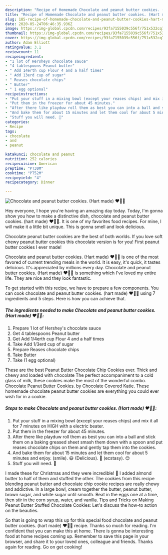 ```yaml
---
description: "Recipe of Homemade Chocolate and peanut butter cookies. (Hart made) ♥🙂🍪"
title: "Recipe of Homemade Chocolate and peanut butter cookies. (Hart made) ♥🙂🍪"
slug: 185-recipe-of-homemade-chocolate-and-peanut-butter-cookies-hart-made
date: 2020-05-24T06:46:35.936Z
image: https://img-global.cpcdn.com/recipes/93fa7155039c556f/751x532cq70/chocolate-and-peanut-butter-cookies-hart-made-♥🙂🍪-recipe-main-photo.jpg
thumbnail: https://img-global.cpcdn.com/recipes/93fa7155039c556f/751x532cq70/chocolate-and-peanut-butter-cookies-hart-made-♥🙂🍪-recipe-main-photo.jpg
cover: https://img-global.cpcdn.com/recipes/93fa7155039c556f/751x532cq70/chocolate-and-peanut-butter-cookies-hart-made-♥🙂🍪-recipe-main-photo.jpg
author: Adam Elliott
ratingvalue: 3.1
reviewcount: 11
recipeingredient:
- "1 lot of Hersheys chocolate sauce"
- "4 tablespoons Peanut butter"
- " Add 14erth cup Flour 4 and a half times"
- " Add 13erd cup of sugar"
- " Reases chocolate chips"
- " Butter"
- " 1 egg optional"
recipeinstructions:
- "Put your stuff in a mixing bowl (except your reases chips) and mix it all for 7 minutes on HIGH with a electric beater."
- "Put them in the freezer for about 45 minutes."
- "After there like playduw roll them as best you can into a ball and stick them on a baking greased sheet smash them down with a spoon and put reases chocolate chips on them and gently tap them into the cookies."
- "And bake them for about 15 minutes and let them cool for about 5 minutes and enjoy. (smile). 😃 (Delicious). 🍪 (ecstasy). 😌"
- "Stuff you will need. 🙂"
categories:
- Recipe
tags:
- chocolate
- and
- peanut

katakunci: chocolate and peanut 
nutrition: 252 calories
recipecuisine: American
preptime: "PT30M"
cooktime: "PT52M"
recipeyield: "4"
recipecategory: Dinner

---
```



![Chocolate and peanut butter cookies. (Hart made) ♥🙂🍪](https://img-global.cpcdn.com/recipes/93fa7155039c556f/751x532cq70/chocolate-and-peanut-butter-cookies-hart-made-♥🙂🍪-recipe-main-photo.jpg)

Hey everyone, I hope you're having an amazing day today. Today, I'm gonna show you how to make a distinctive dish, chocolate and peanut butter cookies. (hart made) ♥🙂🍪. It is one of my favorites food recipes. For mine, I will make it a little bit unique. This is gonna smell and look delicious.

Chocolate peanut butter cookies are the best of both worlds. If you love soft chewy peanut butter cookies this chocolate version is for you! First peanut butter cookies I ever made!

Chocolate and peanut butter cookies. (Hart made) ♥🙂🍪 is one of the most favored of current trending meals in the world. It is easy, it's quick, it tastes delicious. It's appreciated by millions every day. Chocolate and peanut butter cookies. (Hart made) ♥🙂🍪 is something which I've loved my entire life. They are nice and they look fantastic.


To get started with this recipe, we have to prepare a few components. You can cook chocolate and peanut butter cookies. (hart made) ♥🙂🍪 using 7 ingredients and 5 steps. Here is how you can achieve that.

<!--inarticleads1-->

##### The ingredients needed to make Chocolate and peanut butter cookies. (Hart made) ♥🙂🍪:

1. Prepare 1 lot of Hershey&#39;s chocolate sauce
1. Get 4 tablespoons Peanut butter
1. Get  Add 1/4erth cup Flour 4 and a half times
1. Take  Add 1/3erd cup of sugar
1. Prepare  Reases chocolate chips
1. Take  Butter
1. Take  (1 egg optional)


These are the best Peanut Butter Chocolate Chip Cookies ever. Thick and chewy and loaded with chocolate The perfect accompaniment to a cold glass of milk, these cookies make the most of the wonderful combo. Chocolate Peanut Butter Cookies. by Chocolate Covered Katie. These homemade chocolate peanut butter cookies are everything you could ever wish for in a cookie. 

<!--inarticleads2-->

##### Steps to make Chocolate and peanut butter cookies. (Hart made) ♥🙂🍪:

1. Put your stuff in a mixing bowl (except your reases chips) and mix it all for 7 minutes on HIGH with a electric beater.
1. Put them in the freezer for about 45 minutes.
1. After there like playduw roll them as best you can into a ball and stick them on a baking greased sheet smash them down with a spoon and put reases chocolate chips on them and gently tap them into the cookies.
1. And bake them for about 15 minutes and let them cool for about 5 minutes and enjoy. (smile). 😃 (Delicious). 🍪 (ecstasy). 😌
1. Stuff you will need. 🙂


I made these for Christmas and they were incredible! 🙂 I added almond butter to half of them and stuffed the other. The cookies from this recipe blending peanut butter and chocolate chip cookie recipes are really chewy and addictive. In a large bowl, cream together the butter, peanut butter, brown sugar, and white sugar until smooth. Beat in the eggs one at a time, then stir in the corn syrup, water, and vanilla. Tips and Tricks on Making Peanut Butter Stuffed Chocolate Cookies: Let&#39;s discuss the how-to action on the beauties. 

So that is going to wrap this up for this special food chocolate and peanut butter cookies. (hart made) ♥🙂🍪 recipe. Thanks so much for reading. I'm confident that you can make this at home. There is gonna be interesting food at home recipes coming up. Remember to save this page in your browser, and share it to your loved ones, colleague and friends. Thanks again for reading. Go on get cooking!
